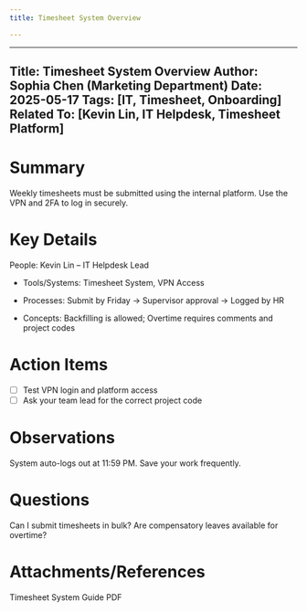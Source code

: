 ```yaml
---
title: Timesheet System Overview

---
```


---
Title: Timesheet System Overview
Author: Sophia Chen (Marketing Department)
Date: 2025-05-17
Tags: [IT, Timesheet, Onboarding]
Related To: [Kevin Lin, IT Helpdesk, Timesheet Platform]
---
# Summary
Weekly timesheets must be submitted using the internal platform. Use the VPN and 2FA to log in securely.
# Key Details
People: Kevin Lin – IT Helpdesk Lead


- Tools/Systems: Timesheet System, VPN Access


- Processes: Submit by Friday → Supervisor approval → Logged by HR


- Concepts: Backfilling is allowed; Overtime requires comments and project codes


# Action Items
- [ ] Test VPN login and platform access
- [ ] Ask your team lead for the correct project code
# Observations
System auto-logs out at 11:59 PM. Save your work frequently.
# Questions
Can I submit timesheets in bulk? Are compensatory leaves available for overtime?
# Attachments/References
Timesheet System Guide PDF
